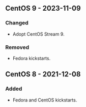 ## CentOS 9 - 2023-11-09
### Changed
- Adopt CentOS Stream 9.
### Removed
- Fedora kickstarts.

## CentOS 8 - 2021-12-08
### Added
- Fedora and CentOS kickstarts.

